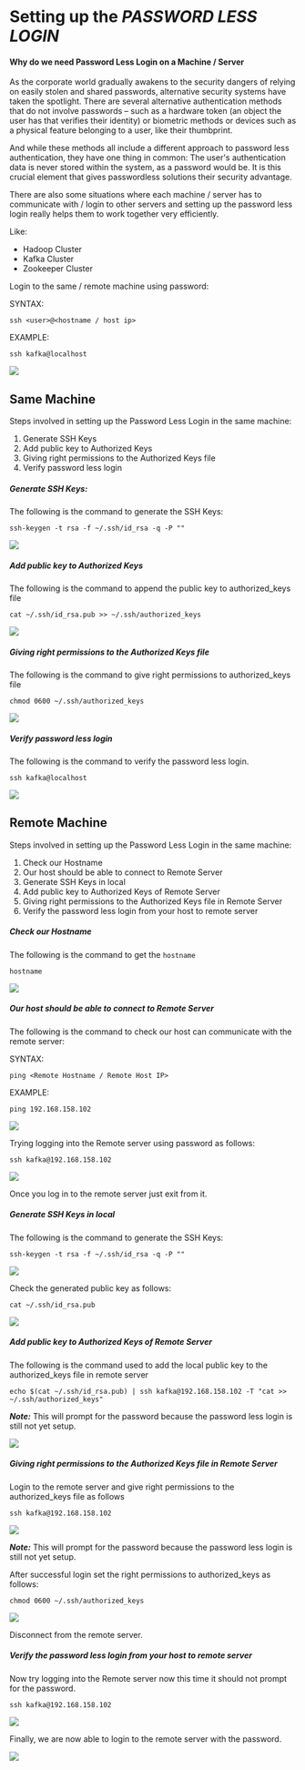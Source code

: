 # Setting up the ***PASSWORD LESS LOGIN***

#### Why do we need Password Less Login on a Machine / Server

As the corporate world gradually awakens to the security dangers of relying on easily stolen and shared passwords, alternative security systems have taken the spotlight. There are several alternative authentication methods that do not involve passwords – such as a hardware token (an object the user has that verifies their identity) or biometric methods or devices such as a physical feature belonging to a user, like their thumbprint.

And while these methods all include a different approach to password less authentication, they have one thing in common: The user's authentication data is never stored within the system, as a password would be. It is this crucial element that gives passwordless solutions their security advantage.

There are also some situations where each machine / server has to communicate with / login to other servers and setting up the password less login really helps them to work together very efficiently.

Like:

- Hadoop Cluster
- Kafka Cluster
- Zookeeper Cluster

Login to the same / remote machine using password:

SYNTAX:

```
ssh <user>@<hostname / host ip>
```

EXAMPLE:

```
ssh kafka@localhost
```

<img src="Screenshots/PasswordPromptForLocal.jpg">

## Same Machine

Steps involved in setting up the Password Less Login in the same machine:

1. Generate SSH Keys
2. Add public key to Authorized Keys
3. Giving right permissions to the Authorized Keys file
4. Verify password less login

##### Generate SSH Keys:

The following is the command to generate the SSH Keys:

```
ssh-keygen -t rsa -f ~/.ssh/id_rsa -q -P ""
```

<img src="Screenshots/Generate-SSH-Key.JPG">


##### Add public key to Authorized Keys

The following is the command to append the public key to authorized_keys file

```
cat ~/.ssh/id_rsa.pub >> ~/.ssh/authorized_keys
```

<img src="Screenshots/AddingKeyToAuthorizedKeysFileLocal.jpg">

##### Giving right permissions to the Authorized Keys file

The following is the command to give right permissions to authorized_keys file

```
chmod 0600 ~/.ssh/authorized_keys
```

<img src="Screenshots/AuthorizedKeysFilePermissionsLocal.jpg">

##### Verify password less login

The following is the command to verify the password less login.

```
ssh kafka@localhost
```

<img src="Screenshots/PasswordLessLoginSuccessLocal.JPG">

## Remote Machine

Steps involved in setting up the Password Less Login in the same machine:

1. Check our Hostname
2. Our host should be able to connect to Remote Server
3. Generate SSH Keys in local
4. Add public key to Authorized Keys of Remote Server
5. Giving right permissions to the Authorized Keys file in Remote Server
6. Verify the password less login from your host to remote server

##### Check our Hostname

The following is the command to get the `hostname`

```
hostname
```

<img src="Screenshots/LocalHostNameAndIPAddress.JPG">

##### Our host should be able to connect to Remote Server

The following is the command to check our host can communicate with the remote server:

SYNTAX:

```
ping <Remote Hostname / Remote Host IP>
```

EXAMPLE:

```
ping 192.168.158.102
```

<img src="Screenshots/Initial_IP.JPG">

Trying logging into the Remote server using password as follows:

```
ssh kafka@192.168.158.102
```

<img src="Screenshots/PingRemoteServer.JPG">

Once you log in to the remote server just exit from it.

##### Generate SSH Keys in local

The following is the command to generate the SSH Keys:

```
ssh-keygen -t rsa -f ~/.ssh/id_rsa -q -P ""
```

<img src="Screenshots/Generate-SSH-Key.JPG">

Check the generated public key as follows:

```
cat ~/.ssh/id_rsa.pub
```

<img src="Screenshots/CatLocalPublicKey.JPG">

##### Add public key to Authorized Keys of Remote Server

The following is the command used to add the local public key to the authorized_keys file in remote server

```
echo $(cat ~/.ssh/id_rsa.pub) | ssh kafka@192.168.158.102 -T "cat >> ~/.ssh/authorized_keys"
```

***Note:*** This will prompt for the password because the password less login is still not yet setup.

<img src="Screenshots/CopyLocalPublicKeyToRemoteServerAuthorizedFile.JPG">

##### Giving right permissions to the Authorized Keys file in Remote Server

Login to the remote server and give right permissions to the authorized_keys file as follows

```
ssh kafka@192.168.158.102
```

<img src="Screenshots/SSHToRemoteServerUsingPassword.jpg">

***Note:*** This will prompt for the password because the password less login is still not yet setup.

After successful login set the right permissions to authorized_keys as follows:

```
chmod 0600 ~/.ssh/authorized_keys
```

<img src="Screenshots/RightPermissionsToAuthorizedKeysFileInRemoteServer.JPG">

Disconnect from the remote server.

##### Verify the password less login from your host to remote server

Now try logging into the Remote server now this time it should not prompt for the password.

```
ssh kafka@192.168.158.102
```

<img src="Screenshots/PasswordLessLoginSuccessRemote.jpg">

Finally, we are now able to login to the remote server with the password.

<img src="Screenshots/HoorayGif.gif">